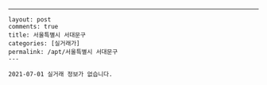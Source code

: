 ---
    layout: post
    comments: true
    title: 서울특별시 서대문구
    categories: [실거래가]
    permalink: /apt/서울특별시 서대문구
    ---

    2021-07-01 실거래 정보가 없습니다.

    
